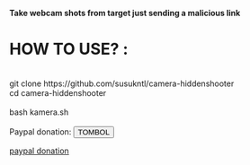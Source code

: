 <b>Take webcam shots from target just sending a malicious link
 </b><br>
 <h1> HOW TO USE? :</h1></br>
git clone https://github.com/susukntl/camera-hiddenshooter<br>
cd camera-hiddenshooter</br><br>
bash kamera.sh</br>
<br>
</b>Paypal donation:</b>
<input type="submit" value="TOMBOL" class="tombol" style=.tombol{
  background:#2C97DF;
  color:white;
  border-top:0;
  border-left:
  border-right:0;
  border-bottom:5px solid #2A80B9;
  padding:10px 20px;
  text-decoration:none;
  font-family:sans-serif;
  font-size:11pt;
  .tombol{
  background:#2C97DF;
  color:white;
  border-top:0;
  border-left:0;
  border-right:0;
  border-bottom:5px solid #2A80B9;
  padding:10px 20px;
  text-decoration:none;
  font-family:sans-serif;
  font-size:11pt;
}
}>
 
<a class="tombol" href="paypal.me/zadbagus">paypal donation</a>
